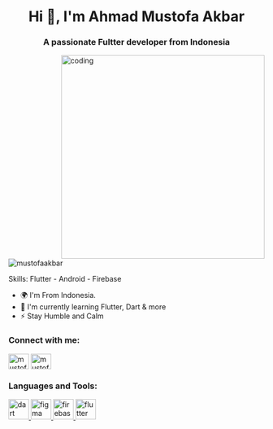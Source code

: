 <h1 align="center">Hi 👋, I'm Ahmad Mustofa Akbar</h1>
<h3 align="center">A passionate Fultter developer from Indonesia</h3>

<img align="right" alt="coding" width="400" src="https://cdn.dribbble.com/users/3052691/screenshots/6178918/coding.gif">

<p align="left"> <img src="https://komarev.com/ghpvc/?username=mustofaakbar&label=Profile%20views&color=0e75b6&style=flat" alt="mustofaakbar" /> </p>

Skills: Flutter - Android - Firebase 
- 🌍 I'm From Indonesia.
- 🌱 I'm currently learning Flutter, Dart & more
- ⚡ Stay Humble and Calm

<h3 align="left">Connect with me:</h3>
<p align="left">
<a href="https://linkedin.com/in/mustofa akbar" target="blank"><img align="center" src="https://raw.githubusercontent.com/rahuldkjain/github-profile-readme-generator/master/src/images/icons/Social/linked-in-alt.svg" 
alt="mustofa akbar" height="30" width="40" /></a>        
<a href="https://instagram.com/mustofaakbar_" target="blank"><img align="center" src="https://raw.githubusercontent.com/rahuldkjain/github-profile-readme-generator/master/src/images/icons/Social/instagram.svg" alt="mustofaakbar_" height="30" width="40" /></a>
</p>

<h3 align="left">Languages and Tools:</h3>
<p align="left"> <a href="https://dart.dev" target="_blank" rel="noreferrer"> <img src="https://www.vectorlogo.zone/logos/dartlang/dartlang-icon.svg" alt="dart" width="40" height="40"/> </a> <a href="https://www.figma.com/" target="_blank" rel="noreferrer"> <img src="https://www.vectorlogo.zone/logos/figma/figma-icon.svg" alt="figma" width="40" height="40"/> </a> <a href="https://firebase.google.com/" target="_blank" rel="noreferrer"> <img src="https://www.vectorlogo.zone/logos/firebase/firebase-icon.svg" alt="firebase" width="40" height="40"/> </a> <a href="https://flutter.dev" target="_blank" rel="noreferrer"> <img src="https://www.vectorlogo.zone/logos/flutterio/flutterio-icon.svg" alt="flutter" width="40" height="40"/> </a> </p>
